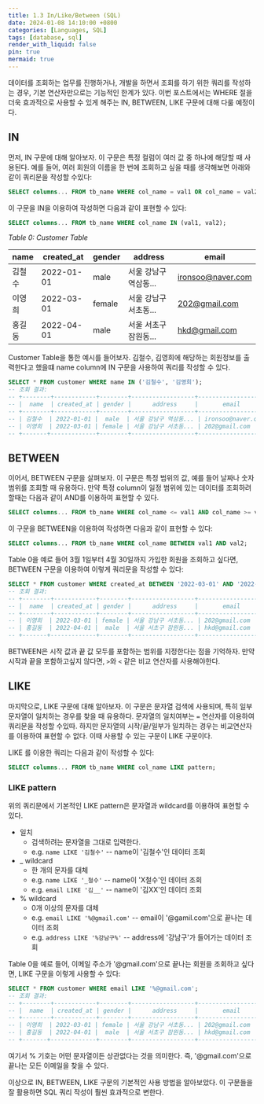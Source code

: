 ```yaml
---
title: 1.3 In/Like/Between (SQL)
date: 2024-01-08 14:10:00 +0800
categories: [Languages, SQL]
tags: [database, sql]
render_with_liquid: false
pin: true
mermaid: true
---
```



데이터를 조회하는 업무를 진행하거나, 개발을 하면서 조회를 하기 위한 쿼리를 작성하는 경우, 기본 연산자만으로는 기능적인 한계가 있다. 이번 포스트에서는 WHERE 절을 더욱 효과적으로 사용할 수 있게 해주는 IN, BETWEEN, LIKE 구문에 대해 다룰 예정이다.

## IN

먼저, IN 구문에 대해 알아보자. 이 구문은 특정 컬럼이 여러 값 중 하나에 해당할 때 사용된다. 예를 들어, 여러 회원의 이름을 한 번에 조회하고 싶을 때를 생각해보면 아래와 같이 쿼리문을 작성할 수있다:

``` sql
SELECT columns... FROM tb_name WHERE col_name = val1 OR col_name = val2;
```

이 구문을 IN을 이용하여 작성하면 다음과 같이 표현할 수 있다: 

``` sql
SELECT columns... FROM tb_name WHERE col_name IN (val1, val2);
```

_Table 0: Customer Table_

|name |created_at|gender|address         |email            |
|-----|----------|------|----------------|-----------------|
|김철수|2022-01-01|male  |서울 강남구 역삼동...|ironsoo@naver.com|
|이영희|2022-03-01|female|서울 강남구 서초동...|202@gmail.com    |
|홍길동|2022-04-01|male  |서울 서초구 잠원동...|hkd@gmail.com    |

 Customer Table을 통한 예시를 들어보자. 김철수, 김영희에 해당하는 회원정보를 출력한다고 했을떄 name column에 IN 구문을 사용하여 쿼리를 작성할 수 있다.


``` sql
SELECT * FROM customer WHERE name IN ('김철수', '김영희');
-- 조회 결과:
-- +--------+------------+--------+------------------+-------------------+
-- |  name  | created_at | gender |      address     |       email       |
-- +--------+------------+--------+------------------+-------------------+
-- | 김철수  | 2022-01-01 |  male  | 서울 강남구 역삼동... | ironsoo@naver.com |
-- | 이영희  | 2022-03-01 | female | 서울 강남구 서초동... | 202@gmail.com     |
-- +-------+-------------+--------+------------------+-------------------+

```

## BETWEEN

이어서, BETWEEN 구문을 살펴보자. 이 구문은 특정 범위의 값, 예를 들어 날짜나 숫자 범위를 조회할 때 유용하다. 만약 특정 column이 일정 범위에 있는 데이터를 조회하려 할때는 다음과 같이 AND를 이용하여 표현할 수 있다.

``` sql
SELECT columns... FROM tb_name WHERE col_name <= val1 AND col_name >= val2;
```

이 구문을 BETWEEN을 이용하여 작성하면 다음과 같이 표현할 수 있다: 

``` sql
SELECT columns... FROM tb_name WHERE col_name BETWEEN val1 AND val2;
```

Table 0을 예로 들어 3월 1일부터 4월 30일까지 가입한 회원을 조회하고 싶다면, BETWEEN 구문을 이용하여 이렇게 쿼리문을 작성할 수 있다:

``` sql
SELECT * FROM customer WHERE created_at BETWEEN '2022-03-01' AND '2022-04-30';
-- 조회 결과:
-- +--------+------------+--------+------------------+-------------------+
-- |  name  | created_at | gender |      address     |       email       |
-- +--------+------------+--------+------------------+-------------------+
-- | 이영희  | 2022-03-01 | female | 서울 강남구 서초동... | 202@gmail.com     |
-- | 홍길동  | 2022-04-01 |  male  | 서울 서초구 잠원동... | hkd@gmail.com     |
-- +-------+-------------+--------+------------------+-------------------+
```

BETWEEN은 시작 값과 끝 값 모두를 포함하는 범위를 지정한다는 점을 기억하자. 만약 시작과 끝을 포함하고싶지 않다면, `>`와 `<` 같은 비교 연산자를 사용해야한다.

## LIKE

마지막으로, LIKE 구문에 대해 알아보자. 이 구문은 문자열 검색에 사용되며, 특히 일부 문자열이 일치하는 경우를 찾을 때 유용하다. 문자열의 일치여부는 `=` 연산자를 이용하여 쿼리문을 작성할 수있따. 하지만 문자열의 시작/끝/일부가 일치하는 경우는 비교연산자를 이용하여 표현할 수 없다. 이때 사용할 수 있는 구문이 LIKE 구문이다.

LIKE 를 이용한 쿼리는 다음과 같이 작성할 수 있다:

``` sql
SELECT columns... FROM tb_name WHERE col_name LIKE pattern;
```

### LIKE pattern

위의 쿼리문에서 기본적인 LIKE pattern은 문자열과 wildcard를 이용하여 표현할 수 있다.

- 일치
    - 검색하려는 문자열을 그대로 입력한다.
    - e.g. `name LIKE '김철수'` -- name이 '김철수'인 데이터 조회
- _ wildcard
    - 한 개의 문자를 대체
    - e.g. `name LIKE '_철수'` -- name이 'X철수'인 데이터 조회
    - e.g. `email LIKE '김__'` -- name이 '김XX'인 데이터 조회
- % wildcard
    - 0개 이상의 문자를 대체
    - e.g. `email LIKE '%@gmail.com'` -- email이 '@gamil.com'으로 끝나는 데이터 조회
    - e.g. `address LIKE '%강남구%'` -- address에 '강남구'가 들어가는 데이터 조회
  

Table 0을 예로 들어, 이메일 주소가 '@gmail.com'으로 끝나는 회원을 조회하고 싶다면, LIKE 구문을 이렇게 사용할 수 있다:

``` sql
SELECT * FROM customer WHERE email LIKE '%@gmail.com';
-- 조회 결과:
-- +--------+------------+--------+------------------+-------------------+
-- |  name  | created_at | gender |      address     |       email       |
-- +--------+------------+--------+------------------+-------------------+
-- | 이영희  | 2022-03-01 | female | 서울 강남구 서초동... | 202@gmail.com     |
-- | 홍길동  | 2022-04-01 |  male  | 서울 서초구 잠원동... | hkd@gmail.com     |
-- +-------+-------------+--------+------------------+-------------------+
```

여기서 % 기호는 어떤 문자열이든 상관없다는 것을 의미한다. 즉, '@gmail.com'으로 끝나는 모든 이메일을 찾을 수 있다.

이상으로 IN, BETWEEN, LIKE 구문의 기본적인 사용 방법을 알아보았다. 이 구문들을 잘 활용하면 SQL 쿼리 작성이 훨씬 효과적으로 변한다.
